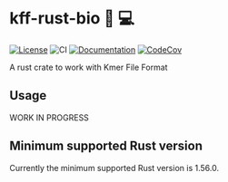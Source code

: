 # kff-rust-bio 🧬 💻

[![License](https://img.shields.io/badge/license-AGPL--3.0-green)](https://github.com/Kmer-File-Format/kff-rust-api/blob/master/LICENSE)
![CI](https://github.com/Kmer-File-Format/kff-rust-api/workflows/CI/badge.svg)
[![Documentation](https://github.com/Kmer-File-Format/kff-rust-api/workflows/Documentation/badge.svg)](https://kmer-file-format.github.io/kff-rust-api/kff/)
[![CodeCov](https://codecov.io/gh/Kmer-File-Format/kff-rust-api/branch/master/graph/badge.svg)](https://codecov.io/gh/Kmer-File-Format/kff-rust-api)

A rust crate to work with Kmer File Format

## Usage

WORK IN PROGRESS

## Minimum supported Rust version

Currently the minimum supported Rust version is 1.56.0.
